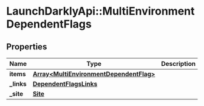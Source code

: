 # LaunchDarklyApi::MultiEnvironmentDependentFlags

## Properties
Name | Type | Description | Notes
------------ | ------------- | ------------- | -------------
**items** | [**Array&lt;MultiEnvironmentDependentFlag&gt;**](MultiEnvironmentDependentFlag.md) |  | [optional] 
**_links** | [**DependentFlagsLinks**](DependentFlagsLinks.md) |  | [optional] 
**_site** | [**Site**](Site.md) |  | [optional] 


